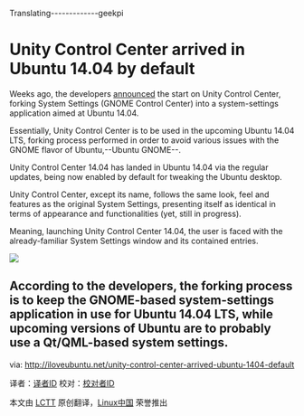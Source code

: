 Translating-------------geekpi



Unity Control Center arrived in Ubuntu 14.04 by default
================================================================================
Weeks ago, the developers [announced][1] the start on Unity Control Center, forking System Settings (GNOME Control Center) into a system-settings application aimed at Ubuntu 14.04.

Essentially, Unity Control Center is to be used in the upcoming Ubuntu 14.04 LTS, forking process performed in order to avoid various issues with the GNOME flavor of Ubuntu,--Ubuntu GNOME--.

Unity Control Center 14.04 has landed in Ubuntu 14.04 via the regular updates, being now enabled by default for tweaking the Ubuntu desktop.

Unity Control Center, except its name, follows the same look, feel and features as the original System Settings, presenting itself as identical in terms of appearance and functionalities (yet, still in progress).

Meaning, launching Unity Control Center 14.04, the user is faced with the already-familiar System Settings window and its contained entries.

![](http://iloveubuntu.net/pictures_me/unity%20control%20center%20ubuntu%2014.04%20default.png)

According to the developers, the forking process is to keep the GNOME-based system-settings application in use for Ubuntu 14.04 LTS, while upcoming versions of Ubuntu are to probably use a Qt/QML-based system settings.
--------------------------------------------------------------------------------

via: http://iloveubuntu.net/unity-control-center-arrived-ubuntu-1404-default

译者：[译者ID](https://github.com/译者ID) 校对：[校对者ID](https://github.com/校对者ID)

本文由 [LCTT](https://github.com/LCTT/TranslateProject) 原创翻译，[Linux中国](http://linux.cn/) 荣誉推出

[1]:http://iloveubuntu.net/ubuntu-developers-registered-unity-control-center-launchpad-fork-gnome-control-center-so-we-can